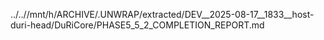 ../..//mnt/h/ARCHIVE/.UNWRAP/extracted/DEV__2025-08-17__1833__host-duri-head/DuRiCore/PHASE5_5_2_COMPLETION_REPORT.md